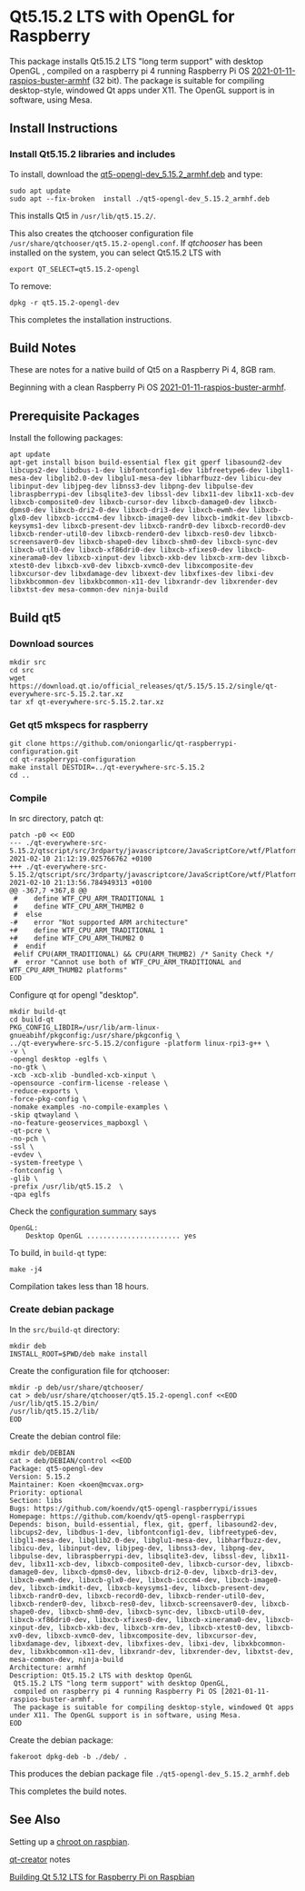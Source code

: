 # Qt5.15.2 LTS with OpenGL for Raspberry
This package installs Qt5.15.2 LTS "long term support" with desktop OpenGL , compiled on a raspberry pi 4 running Raspberry Pi OS [2021-01-11-raspios-buster-armhf](https://www.raspberrypi.org/software/operating-systems/) (32 bit). The package is suitable for compiling desktop-style, windowed Qt apps under X11. The OpenGL support is in software, using Mesa. 

## Install Instructions
### Install Qt5.15.2 libraries and includes
To install, download the [qt5-opengl-dev_5.15.2_armhf.deb](https://github.com/koendv/qt5-opengl-raspberrypi/releases) and type:
```
sudo apt update
sudo apt --fix-broken  install ./qt5-opengl-dev_5.15.2_armhf.deb
```
This installs Qt5 in ```/usr/lib/qt5.15.2/```.

This also creates the qtchooser configuration file ```/usr/share/qtchooser/qt5.15.2-opengl.conf```. If *qtchooser* has been installed on the system, you can select Qt5.15.2 LTS with
```
export QT_SELECT=qt5.15.2-opengl
```

To remove:
```
dpkg -r qt5.15.2-opengl-dev
```

This completes the installation instructions.

## Build Notes
These are notes for a native build of Qt5 on a Raspberry Pi 4, 8GB ram. 

Beginning with a clean Raspberry Pi OS [2021-01-11-raspios-buster-armhf](https://www.raspberrypi.org/software/operating-systems/).

## Prerequisite Packages

Install the following packages:
```
apt update
apt-get install bison build-essential flex git gperf libasound2-dev libcups2-dev libdbus-1-dev libfontconfig1-dev libfreetype6-dev libgl1-mesa-dev libglib2.0-dev libglu1-mesa-dev libharfbuzz-dev libicu-dev libinput-dev libjpeg-dev libnss3-dev libpng-dev libpulse-dev libraspberrypi-dev libsqlite3-dev libssl-dev libx11-dev libx11-xcb-dev libxcb-composite0-dev libxcb-cursor-dev libxcb-damage0-dev libxcb-dpms0-dev libxcb-dri2-0-dev libxcb-dri3-dev libxcb-ewmh-dev libxcb-glx0-dev libxcb-icccm4-dev libxcb-image0-dev libxcb-imdkit-dev libxcb-keysyms1-dev libxcb-present-dev libxcb-randr0-dev libxcb-record0-dev libxcb-render-util0-dev libxcb-render0-dev libxcb-res0-dev libxcb-screensaver0-dev libxcb-shape0-dev libxcb-shm0-dev libxcb-sync-dev libxcb-util0-dev libxcb-xf86dri0-dev libxcb-xfixes0-dev libxcb-xinerama0-dev libxcb-xinput-dev libxcb-xkb-dev libxcb-xrm-dev libxcb-xtest0-dev libxcb-xv0-dev libxcb-xvmc0-dev libxcomposite-dev libxcursor-dev libxdamage-dev libxext-dev libxfixes-dev libxi-dev libxkbcommon-dev libxkbcommon-x11-dev libxrandr-dev libxrender-dev libxtst-dev mesa-common-dev ninja-build
```

## Build qt5
### Download sources
```
mkdir src
cd src
wget https://download.qt.io/official_releases/qt/5.15/5.15.2/single/qt-everywhere-src-5.15.2.tar.xz
tar xf qt-everywhere-src-5.15.2.tar.xz
```
### Get qt5 mkspecs for raspberry
```
git clone https://github.com/oniongarlic/qt-raspberrypi-configuration.git
cd qt-raspberrypi-configuration
make install DESTDIR=../qt-everywhere-src-5.15.2
cd ..
```
### Compile
In src directory, patch qt:
```
patch -p0 << EOD
--- ./qt-everywhere-src-5.15.2/qtscript/src/3rdparty/javascriptcore/JavaScriptCore/wtf/Platform.h.ORIG	2021-02-10 21:12:19.025766762 +0100
+++ ./qt-everywhere-src-5.15.2/qtscript/src/3rdparty/javascriptcore/JavaScriptCore/wtf/Platform.h	2021-02-10 21:13:56.784949313 +0100
@@ -367,7 +367,8 @@
 #    define WTF_CPU_ARM_TRADITIONAL 1
 #    define WTF_CPU_ARM_THUMB2 0
 #  else
-#    error "Not supported ARM architecture"
+#    define WTF_CPU_ARM_TRADITIONAL 1
+#    define WTF_CPU_ARM_THUMB2 0
 #  endif
 #elif CPU(ARM_TRADITIONAL) && CPU(ARM_THUMB2) /* Sanity Check */
 #  error "Cannot use both of WTF_CPU_ARM_TRADITIONAL and WTF_CPU_ARM_THUMB2 platforms"
EOD
```
Configure qt for opengl "desktop".
```
mkdir build-qt
cd build-qt
PKG_CONFIG_LIBDIR=/usr/lib/arm-linux-gnueabihf/pkgconfig:/usr/share/pkgconfig \
../qt-everywhere-src-5.15.2/configure -platform linux-rpi3-g++ \
-v \
-opengl desktop -eglfs \
-no-gtk \
-xcb -xcb-xlib -bundled-xcb-xinput \
-opensource -confirm-license -release \
-reduce-exports \
-force-pkg-config \
-nomake examples -no-compile-examples \
-skip qtwayland \
-no-feature-geoservices_mapboxgl \
-qt-pcre \
-no-pch \
-ssl \
-evdev \
-system-freetype \
-fontconfig \
-glib \
-prefix /usr/lib/qt5.15.2  \
-qpa eglfs
```
Check the [configuration summary](config_summary.txt) says
```
OpenGL:
    Desktop OpenGL ....................... yes
```

To build, in ```build-qt``` type:
```
make -j4
```
Compilation takes less than 18 hours.

### Create debian package
In the  ```src/build-qt``` directory:
```
mkdir deb
INSTALL_ROOT=$PWD/deb make install
```
Create the configuration file for qtchooser:
```
mkdir -p deb/usr/share/qtchooser/
cat > deb/usr/share/qtchooser/qt5.15.2-opengl.conf <<EOD
/usr/lib/qt5.15.2/bin/
/usr/lib/qt5.15.2/lib/
EOD
```
Create the debian control file:
```
mkdir deb/DEBIAN
cat > deb/DEBIAN/control <<EOD
Package: qt5-opengl-dev
Version: 5.15.2
Maintainer: Koen <koen@mcvax.org>
Priority: optional
Section: libs
Bugs: https://github.com/koendv/qt5-opengl-raspberrypi/issues
Homepage: https://github.com/koendv/qt5-opengl-raspberrypi
Depends: bison, build-essential, flex, git, gperf, libasound2-dev, libcups2-dev, libdbus-1-dev, libfontconfig1-dev, libfreetype6-dev, libgl1-mesa-dev, libglib2.0-dev, libglu1-mesa-dev, libharfbuzz-dev, libicu-dev, libinput-dev, libjpeg-dev, libnss3-dev, libpng-dev, libpulse-dev, libraspberrypi-dev, libsqlite3-dev, libssl-dev, libx11-dev, libx11-xcb-dev, libxcb-composite0-dev, libxcb-cursor-dev, libxcb-damage0-dev, libxcb-dpms0-dev, libxcb-dri2-0-dev, libxcb-dri3-dev, libxcb-ewmh-dev, libxcb-glx0-dev, libxcb-icccm4-dev, libxcb-image0-dev, libxcb-imdkit-dev, libxcb-keysyms1-dev, libxcb-present-dev, libxcb-randr0-dev, libxcb-record0-dev, libxcb-render-util0-dev, libxcb-render0-dev, libxcb-res0-dev, libxcb-screensaver0-dev, libxcb-shape0-dev, libxcb-shm0-dev, libxcb-sync-dev, libxcb-util0-dev, libxcb-xf86dri0-dev, libxcb-xfixes0-dev, libxcb-xinerama0-dev, libxcb-xinput-dev, libxcb-xkb-dev, libxcb-xrm-dev, libxcb-xtest0-dev, libxcb-xv0-dev, libxcb-xvmc0-dev, libxcomposite-dev, libxcursor-dev, libxdamage-dev, libxext-dev, libxfixes-dev, libxi-dev, libxkbcommon-dev, libxkbcommon-x11-dev, libxrandr-dev, libxrender-dev, libxtst-dev, mesa-common-dev, ninja-build
Architecture: armhf
Description: Qt5.15.2 LTS with desktop OpenGL
 Qt5.15.2 LTS "long term support" with desktop OpenGL,
 compiled on raspberry pi 4 running Raspberry Pi OS [2021-01-11-raspios-buster-armhf.
 The package is suitable for compiling desktop-style, windowed Qt apps under X11. The OpenGL support is in software, using Mesa.
EOD
```
Create the debian package:
```
fakeroot dpkg-deb -b ./deb/ .
```
 
 This produces the debian package file ```./qt5-opengl-dev_5.15.2_armhf.deb```
 
 This completes the build notes.
 
## See Also

Setting up a [chroot on raspbian](chroot.md). 

[qt-creator](qt-creator.md) notes

[Building Qt 5.12 LTS for Raspberry Pi on Raspbian](https://www.tal.org/tutorials/building-qt-512-raspberry-pi)




